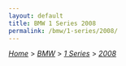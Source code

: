 ```yaml
---
layout: default
title: BMW 1 Series 2008
permalink: /bmw/1-series/2008/
---
```

[*Home*](/) > [*BMW*](/bmw/) > [*1 Series*](/bmw/1-series/) > [*2008*](/bmw/1-series/2008/)
